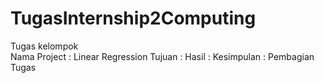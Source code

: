 # TugasInternship2Computing
Tugas kelompok
<br>
Nama Project : Linear Regression
Tujuan :
Hasil :
Kesimpulan :
Pembagian Tugas
